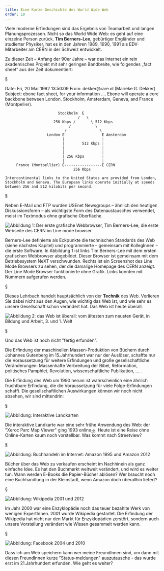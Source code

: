 ```yaml
---
title: Eine Kurze Geschichte des World Wide Web
order: 10
---
```


Viele moderne Erfindungen sind das Ergebnis von Teamarbeit und langen 
Planungsprozessen. Nicht so das World Wide Web: es geht auf eine einzelne Person zurück. 
**Tim Berners-Lee**,  <!-- XE "Berners-Lee:Tim" -->  gebürtiger Engländer und studierter Physiker, hat 
es in den Jahren 1989, 1990, 1991 als EDV-Mitarbeiter am CERN  <!-- XE "CERN" -->   in der 
Schweiz entwickelt.

Zu dieser Zeit – Anfang der 90er Jahre – war das Internet ein rein akademisches Projekt mit 
sehr geringen Bandbreite,  <!-- XE "Bandbreite" -->  wie folgendes „fact sheet“ aus der Zeit 
dokumentiert:

§

<plain>
    Date: Fri, 20 Mar 1992 13:50:09 
    From: dekker@rare.nl (Marieke G. Dekker) 
    Subject: ebone fact sheet, for your information 
    .... 
    Ebone will operate a core backbone between London, Stockholm, 
    Amsterdam, Geneva, and France (Montpellier). 
     
     
                            Stockholm  E 
                                     /   \ 
                          256 Kbps /       \ 512 Kbps 
                                 /           \ 
                               /               \ 
                       London E                 E Amsterdam 
                              |                 | 
                              |        512 Kbps | 
                              |                 | 
                              |                 | 
                              | 256 Kbps        | 
                              |                 | 
         France (Montpellier) E-----------------E CERN 
                                   256 Kbps 
     
    Intercontinental links to the United States are provided from London, 
    Stockholm and Geneva. The European links operate initially at speeds 
    between 256 and 512 kilobits per second. 
</plain>

§

Neben E-Mail und FTP wurden USEnet Newsgroups – ähnlich den heutigen 
Diskussionsforen –  als wichtigste Form des Datenaustausches verwendet, meist im 
Textmodus ohne grafische Oberfläche.
   
![Abbildung 1: Der erste grafische Webbrowser, Tim Berners-Lee, die erste Webseite des CERN im Line mode browser](/images/berners-lee-browser.png)

Berners-Lee definierte als Eckpunkte die technischen Standards des Web (siehe nächstes 
Kapitel) und programmierte – gemeinsam mit KollegInnen – die erste Software. In Abbildung 
1 ist links Tim Berners-Lee mit dem ersten grafischen Webbrowser abgebildet. Dieser 
Browser ist gemeinsam mit dem Betriebssystem NeXT verschwunden. Rechts ist ein 
Screenshot des Line Mode Browsers  <!-- XE "Line Mode Browsers" -->    <!-- XE "Browser:Line Mode" --> 
zu sehen, der die damalige Homepage des CERN anzeigt. Der Line Mode Browser 
funktionierte ohne Grafik. Links konnten mit Nummern aufgerufen werden.

§

Dieses Lehrbuch handelt hauptsächlich von der **Technik** des Web.
Verlieren Sie dabei nicht aus den Augen, wie wichtig das Web ist, und wie sehr 
es unsere Gesellschaft schon verändert hat. Das Web ist heute überall: 
 
![Abbildung 2: das Web ist überall: vom ältesten zum neusten Gerät, in Bildung und Arbeit, 3. und 1. Welt](/images/web-on-many-devices.png)

§

Und das Web ist noch nicht "fertig erfunden". 

Die Erfindung der maschinellen Massen-Produktion von Büchern durch Johannes Gutenberg 
im 15.Jahrhundert war nur der Auslöser, schaffte nur die Voraussetzung für weitere 
Erfindungen und große gesellschaftliche Veränderungen: Massenhafte Verbreitung der Bibel, 
Reformation, politisches Pamphlet, Revolution, wissenschaftliche Publikation, ... . 

Die Erfindung des Web um 1990 herum ist wahrscheinlich eine ähnlich fruchtbare Erfindung, 
die die Voraussetzung für viele Folge-Erfindungen schafft. Die gesellschaftlichen 
Auswirkungen können wir noch nicht absehen, wir sind mittendrin:

§

![Abbildung: Interaktive Landkarten](/images/landkarten.png)

Die interaktive Landkarte war eine sehr frühe Anwendung des Web: der "Xeroc Parc Map Viewer" ging 1993 online[&rarr;](https://en.wikipedia.org/wiki/Xerox_PARC_Map_Viewer).  Heute ist eine Reise ohne Online-Karten kaum noch vorstellbar. Was kommt nach Streetview?
 
§

![Abbildung: Buchhandeln im Internet: Amazon 1995 und Amazon 2012](/images/buchhandel.png)
 
Bücher über das Web zu verkaufen erscheint im Nachhinein als ganz einfache Idee. Es hat den Buchmarkt 
weltweit verändert, und wird es weiter tun.  Wann werden E-Books die
Papier-Bücher ablösen?  Wer braucht noch eine Buchhandlung in der Kleinstadt,
wenn Amazon doch überallhin liefert?

§

![Abbildung: Wikipedia 2001 und 2012](/images/wikipedia.png)
 
Im Jahr 2000 war eine Enzyklopädie noch das teuer bezahlte Werk von wenigen
ExpertInnen. 2001 wurde Wikipedia gestartet. Die Erfindung der Wikipedia hat
nicht nur den Markt für Enzyklopädien zerstört, sondern auch unsere Vorstellung
verändert wie Wissen gesammelt werden kann. 

§

![Abbildung: Facebook 2004 und 2010](/images/facebook.png)
 
Dass ich am Web speichern kann wer meine FreundInnen sind, um dann mit diesen FreundInnen kurze "Status-meldungen" auszutausche - das wurde erst im 21.Jahrhundert erfunden. Wie geht es weiter?


